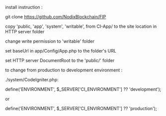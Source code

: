 install instruction :

git clone https://github.com/NodixBlockchain/FIP

copy 'public, 'app', 'system', 'writable', from CI-App/ to the site location in HTTP server folder

change write permission to 'writable' folder

set baseUrl in app/Config/App.php to the folder's URL

set HTTP server DocumentRoot to the 'public/' folder

to change from production to development environment :

./system/CodeIgniter.php:

define('ENVIRONMENT', $_SERVER['CI_ENVIRONMENT'] ?? 'development');

or

define('ENVIRONMENT', $_SERVER['CI_ENVIRONMENT'] ?? 'production');
